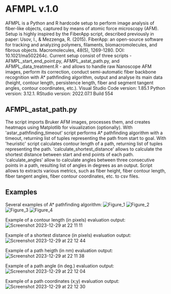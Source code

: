 # AFMPL v.1.0
AFMPL is a Python and R hardcode setup to perform image analysis of fiber-like objects, captured by means of atomic force microscopy (AFM). Setup is highly inspired by the FiberApp script, described previously in paper: 
Usov, I., & Mezzenga, R. (2015). FiberApp: an open-source software for tracking and analyzing polymers, filaments, biomacromolecules, and fibrous objects. Macromolecules, 48(5), 1269-1280. DOI: 10.1021/ma502264c.
Current setup consist of three scripts - AFMPL_start_end_point.py, AFMPL_astat_path.py, and AFMPL_data_treatment.R - and allows to handle raw Nanoscope AFM images, perform its correction, conduct semi-automatic fiber backbone recognition with A* pathfinding algorithm, output and analyse its main data (height, contour length, persistence length, fiber and segment tangent angles, contour coordinates, etc.).
Visual Studio Code version: 1.85.1
Python version: 3.12.1.
RStudio version: 2022.07.1 Build 554

## AFMPL_astat_path.py
The script imports Bruker AFM images, processes them, and creates heatmaps using Matplotlib for visualization (optionally). With 'astar_pathfinding_timeout' script performs A* pathfinding algorithm with a timeout, returning list of tuples representing the path from start to goal. With 'heuristic' script calculates contour length of a path, returning list of tuples representing the path. 'calculate_shortest_distance' allows to calculate the shortest distance between start and end points of each path. 'calculate_angles' allow to calculate angles between three consecutive points in a path, resulting list of angles in degrees as an output.
Script allows to extracts various metrics, such as fiber height, fiber contour length, fiber tangent angles, fiber contour coordinates, etc. to csv files.

## Examples
Several examples of A* pathfinding algorithm: 
![Figure_1](https://github.com/vchibrikov/AFMPL/assets/98614057/77ff4e29-8cf7-4e0b-b5e4-15aa46085276)
![Figure_2](https://github.com/vchibrikov/AFMPL/assets/98614057/33f6dd7e-a4be-4723-b381-89ad1c4bf463)
![Figure_3](https://github.com/vchibrikov/AFMPL/assets/98614057/da7cf4c3-c71d-48f5-a8c6-01ebbf86eb19)
![Figure_4](https://github.com/vchibrikov/AFMPL/assets/98614057/a698c1e7-07c9-4ff7-b3fc-c5912868a0c5)

Example of a contour length (in pixels) evaluation output:
![Screenshot 2023-12-29 at 22 11 11](https://github.com/vchibrikov/AFMPL/assets/98614057/e4265385-5a01-4029-9c89-44e53a3537fe)

Example of a shortest distance (in pixels) evaluation output:
![Screenshot 2023-12-29 at 22 12 44](https://github.com/vchibrikov/AFMPL/assets/98614057/5726edd5-b89a-4d4b-ad0f-8d329d0fa521)

Example of a path heigth (in nm) evaluation output:
![Screenshot 2023-12-29 at 22 11 38](https://github.com/vchibrikov/AFMPL/assets/98614057/277c21a4-7f23-4a56-9e76-f6a3672e033c)

Example of a path angle (in deg.) evaluation output:
![Screenshot 2023-12-29 at 22 12 04](https://github.com/vchibrikov/AFMPL/assets/98614057/9cc0a78c-1849-4edc-a0d3-8009d2dcf970)

Example of a path coordinates (x;y) evaluation output:
![Screenshot 2023-12-29 at 22 12 30](https://github.com/vchibrikov/AFMPL/assets/98614057/c7e557ae-e44a-45d9-a381-874e29c7cedc)

